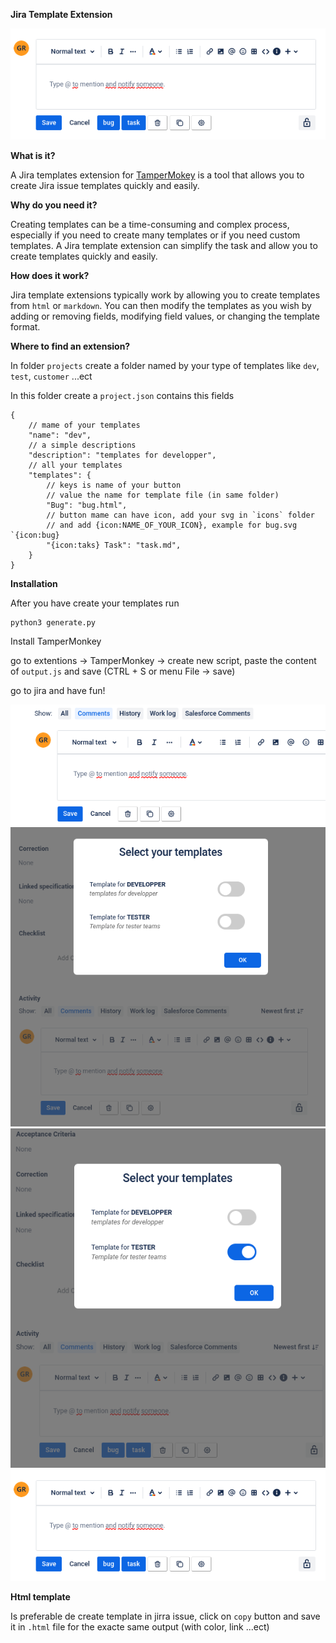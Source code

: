 **Jira Template Extension**

![Jira templat extention](/_/preview2.png)

**What is it?**

A Jira templates extension for [TamperMokey](https://www.tampermonkey.net/) is a tool that allows you to create Jira issue templates quickly and easily.

**Why do you need it?**

Creating templates can be a time-consuming and complex process, especially if you need to create many templates or if you need custom templates. A Jira template extension can simplify the task and allow you to create templates quickly and easily.

**How does it work?**

Jira template extensions typically work by allowing you to create templates from `html` or `markdown`. You can then modify the templates as you wish by adding or removing fields, modifying field values, or changing the template format.

**Where to find an extension?**

In folder `projects` create a folder named by your type of templates like `dev`, `test`, `customer` ...ect

In this folder create a `project.json` contains this fields
```
{
    // mame of your templates
    "name": "dev",
    // a simple descriptions
    "description": "templates for developper",
    // all your templates
    "templates": {
        // keys is name of your button
        // value the name for template file (in same folder)
        "Bug": "bug.html",
        // button mame can have icon, add your svg in `icons` folder
        // and add {icon:NAME_OF_YOUR_ICON}, example for bug.svg `{icon:bug}
        "{icon:taks} Task": "task.md",
    }
}
```


**Installation**

After you have create your templates run
```
python3 generate.py
```
Install TamperMonkey

go to extentions -> TamperMonkey -> create new script, paste the content of `output.js` and save (CTRL + S or menu File -> save)

go to jira and have fun!

![preview](/_/preview.png)
![preview](/_/choices.png)
![preview](/_/choices2.png)
![preview](/_/preview2.png)

**Html template**

Is preferable de create template in jirra issue, click on `copy` button and save it in `.html` file for the exacte same output (with color, link ...ect)

